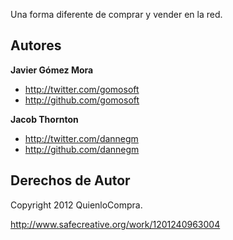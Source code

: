 
Una forma diferente de comprar y vender en la red.


Autores
-------

**Javier Gómez Mora**

+ http://twitter.com/gomosoft
+ http://github.com/gomosoft

**Jacob Thornton**

+ http://twitter.com/dannegm
+ http://github.com/dannegm



Derechos de Autor
---------------------

Copyright 2012 QuienloCompra.

http://www.safecreative.org/work/1201240963004
